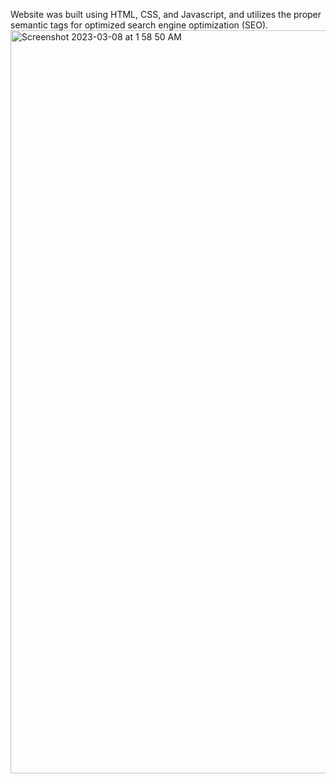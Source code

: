 Website was built using HTML, CSS, and Javascript, and utilizes the proper semantic tags for optimized search engine optimization (SEO).<img width="1189" alt="Screenshot 2023-03-08 at 1 58 50 AM" src="https://user-images.githubusercontent.com/104800775/223641581-26a10518-cb47-4405-805f-dc71d17402f0.png">

